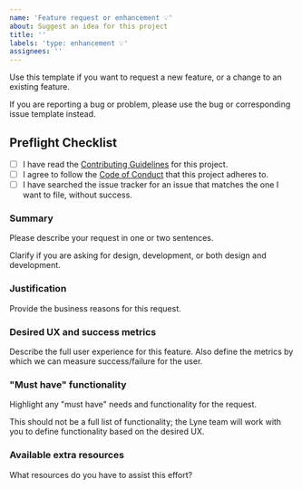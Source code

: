 ```yaml
---
name: 'Feature request or enhancement 💡'
about: Suggest an idea for this project
title: ''
labels: 'type: enhancement 💡'
assignees: ''
---
```


Use this template if you want to request a new feature, or a change to an
existing feature.

If you are reporting a bug or problem, please use the bug or corresponding issue template instead.

## Preflight Checklist
<!-- Please ensure you've completed the following steps by replacing [ ] with [x]-->

* [ ] I have read the [Contributing Guidelines](https://github.com/lyne-design-system/lyne-components/blob/master/.github/CONTRIBUTING.md) for this project.
* [ ] I agree to follow the [Code of Conduct](https://github.com/lyne-design-system/lyne-components/blob/master/.github/CODE_OF_CONDUCT.md) that this project adheres to.
* [ ] I have searched the issue tracker for an issue that matches the one I want to file, without success.

### Summary

Please describe your request in one or two sentences.

Clarify if you are asking for design, development, or both design and
development.

### Justification

Provide the business reasons for this request.

### Desired UX and success metrics

Describe the full user experience for this feature. Also define the metrics by
which we can measure success/failure for the user.

### "Must have" functionality

Highlight any "must have" needs and functionality for the request.

This should not be a full list of functionality; the Lyne team will work with
you to define functionality based on the desired UX.

### Available extra resources

What resources do you have to assist this effort?